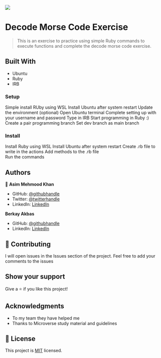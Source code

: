 ![](https://img.shields.io/badge/Microverse-blueviolet)

# Decode Morse Code Exercise  

> This is an exercise to practice using simple Ruby commands to execute functions and complete the decode morse code exercise. 


## Built With

- Ubuntu
- Ruby
- IRB 


### Setup
Simple install RUby using WSL 
Install Ubuntu after system restart 
Update the environment (optional)
Open Ubuntu terminal
Complete setting up with your username and password
Type in IRB 
Start programming in Ruby :) 
Create a pair programming branch 
Set dev branch as main branch 


### Install
Install Ruby using WSL 
Install Ubuntu after system restart
Create .rb file to write in the actions
Add methods to the .rb file  
Run the commands

## Authors

👤 **Asim Mehmood Khan**

- GitHub: [@githubhandle](https://github.com/AsimKhan2019/)
- Twitter: [@twitterhandle](https://twitter.com/vtechbiz)
- LinkedIn: [LinkedIn](https://www.linkedin.com/in/asim-khan-9bbb4211/)

**Berkay Akbas**

- GitHub: [@githubhandle](https://github.com/Berkay-akbas)
- LinkedIn: [LinkedIn](https://www.linkedin.com/in/berkay-akbas-a03b3b239/)

## 🤝 Contributing

I will open issues in the Issues section of the project. Feel free to add your comments to the issues

## Show your support

Give a ⭐️ if you like this project!

## Acknowledgments

- To my team they have helped me
- Thanks to Microverse study material and guidelines

## 📝 License

This project is [MIT](./MIT.md) licensed.

